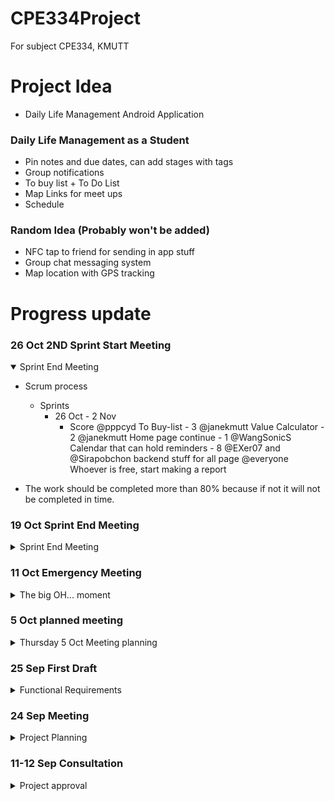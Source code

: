 # CPE334Project
For subject CPE334, KMUTT

# Project Idea
- Daily Life Management Android Application

### Daily Life Management as a Student
- Pin notes and due dates, can add stages with tags
- Group notifications
- To buy list + To Do List 
- Map Links for meet ups
- Schedule

### Random Idea (Probably won't be added)
- NFC tap to friend for sending in app stuff
- Group chat messaging system
- Map location with GPS tracking

# Progress update

### 26 Oct 2ND Sprint Start Meeting
<details open>
<summary>Sprint End Meeting</summary>

- Scrum process
    -  Sprints
        - 26 Oct - 2 Nov
            - Score
            @pppcyd To Buy-list - 3
            @janekmutt Value Calculator - 2
            @janekmutt Home page continue - 1
            @WangSonicS Calendar that can hold reminders - 8
            @EXer07 and @Sirapobchon backend stuff for all page
            @everyone Whoever is free, start making a report
    
- The work should be completed more than 80% because if not it will not be completed in time.

</details>

### 19 Oct Sprint End Meeting
<details>
<summary>Sprint End Meeting</summary>

- Scrum process
    -  Sprints
        - 6 Oct - 19 Oct
            - Login and Signup Page @EXer07 
                - Score 3 remaining 2 point
                - Need Link Page and Backend
            - To-Do List and To-Buy List @pppcyd
                - Score 1 remaining 2 point
                - To-Buy List and Backend
            - Home page @janekmutt
                - Score 2 remaining 1 point
                - Icon instead of picture
            - Connecting Page
                - Come from Home Page of Jane
                - Waiting for Jane to be done with Home page
                - Scoring 8
        - 26 Oct - 2 Nov
        - 3 Nov - 15 Nov
        - 17 Nov - 28 Nov
    - Requirement Calculation score
        - Home page - 3
            - Connecting Page (Continuation from Home Page)
        - Login and Signup Page - 5
        - To-Do List and To-Buy List - 3
        - Price and Value Calculation - 2
        - Calendar - 8
        - Notification - 5
    - Next sprint planning
        - Starting 26 Oct due to Midterm test

</details>

### 11 Oct Emergency Meeting
<details>
<summary>The big OH... moment</summary>

@Sirapobchon had discovered that flet(UI) could only be run as one file. 
<img src="reference/image.png" alt="OMG" width="20px">
No dividing into multiple .py files to run. 
Only import to be page run in the main.py file.
Meeting for letting everyone know that the files format will probably needed to be changes. 
<img src="reference/image-1.png" alt="fake-smile" width="20px">

- Need fixing
    - login.py
    - main.py
    - django
        - settings.py
        - urls.py
        - user app
            - models.py
            - views.py

</details>

### 5 Oct planned meeting
<details>
<summary>Thursday 5 Oct Meeting planning</summary>

- Main Function to be done
    - To do list 
    - To buy list 
        - Total price calculation
    - Notification
    - Calendar
        - With note 
    - Login and Signup page 
    - Price Budget Calculate
        - New idea

- New Functional Requirements:
    - Login and Signup Page:
        - Users should be able to create an account with a username and password.
        - Existing users should be able to log in securely.
        - There should be password recovery options (e.g., email verification, security questions).
        - User authentication should be secure and protect user data.
    - To-Do List and To-Buy List:
        - Users should be able to create, edit, and delete tasks.
        - Each task should have a title, description, due date, and priority.
        - Tasks should be organized by categories or projects.
        - Users should be able to mark tasks as completed.
        - There should be a way to filter and sort tasks (e.g., by due date or priority).
        - Users should receive notifications or reminders for upcoming tasks.
        - Users should be able to create a shopping list.
        - Each item on the list should have a name, quantity, and optional notes.
        - Users should be able to mark items as purchased or delete them.
        - There should be a way to categorize items (e.g., groceries, household items).
    - Price and Value Calculation:
        - Users should be able to input prices and quantities of items.
        - The application should calculate the total cost and provide a breakdown.
        - Users should be able to calculate the value of items (e.g., investments, assets).
        - There should be support for different currencies or units of measurement.
    - Calendar:
        - Users should be able to add events/appointments to the calendar.
        - Each event should have a title, date, time, location, and notes.
        - Users should be able to view their calendar by day, week, or month.
        - Calendar should support recurring events (e.g., weekly meetings).
        - Users should have the option to set reminders for calendar events.
    - Notification:
        - Users should receive notifications for various events (e.g., task deadlines, calendar events).
        - Notifications should support multiple platforms (e.g., mobile notifications, email notifications).
        - Users should have the option to customize notification preferences (e.g., sound, vibration).

- Scrum process
    - @pppcyd Scrum Master
    - 2 Week of Sprint Length
    - 4 Sprints
        - 6 Oct - 19 Oct
            - Login and Signup Page @EXer07
            - To-Do List and To-Buy List @pppcyd
            - Home page @janekmutt
        - 20 Oct - 2 Nov
        - 3 Nov - 15 Nov
        - 17 Nov - 28 Nov
    - Requirement Calculation score
         - Login and Signup Page - 5
         - To-Do List and To-Buy List - 3
         - Price and Value Calculation - 2
         - Calendar - 8
         - Notification - 5

- Theme template deciding
    - Font theme
        - SF Pro https://developer.apple.com/fonts/
    - Color theme
        - <img src="reference/theme.png" alt="reference theme" width="600" height="auto">
        - #86E3CE
        - #D6E6A5
        - #FFDD94
        - #FA897B
        - #CCABD8

</details>

### 25 Sep First Draft
<details>
<summary>Functional Requirements</summary>

Functional Requirements:

- User Registration and Profile:
    - Users can create accounts and log in.
    - Users can update their profiles.
- Dashboard:
    - Users see a home screen showing notes, due dates and notifications.
- Notes and Tasks:
    - Users can create, edit, and delete notes.
    - Tasks can be organised with stages and tags.
    - Tasks have priorities and deadlines.
    - There's a to-do list for tasks.
- Groups and Notifications:
    - Users can create and join groups.
    - Groups support announcements and notifications.
- Shopping List:
    - Users can create shopping lists.
    - Easy item management and reminders.
- Map Integration:
    - Users can share map links.
- Schedule and Calendar:
    - Users have a calendar for events.
    - Events support reminders.
- Settings and Security:
    - Users can customise app settings.
    - Ensure data security and privacy.
- Offline Mode:
    - App works offline with basic features.
- Data Backup and Sync:
    - Users can back up and sync data.
- Feedback and Support:
    - Users can provide feedback.
    - Include a help section.
- Documentation:
    - Provide a user manual.

</details>

### 24 Sep Meeting
<details>
<summary>Project Planning</summary>

- Project name
    - *INSERT COOL CATCHY NAME HERE*
    - LifeHack (Backup Name)
- Appication
    - Android compile
        - https://youtu.be/NA2R7zagNzM?si=B_tl8xjbMyA8Ls27
    - Flutter(Flet) (UI) - @Sirapobchon,@pppcyd,@janekmutt,@EXer07
        - Python Language
        - https://www.codesass.com/blog/articles/flet      
    - Django (Backend) - @Sirapobchon,@EXer07,@WangSonicS
        - https://devhub.in.th/blog/django-python
- UI Designing (Flet)
    - Notification
        - https://youtu.be/dhQ-zPErVgQ?si=KPA64J1p7gnu7JXC
    - To Do List
        - https://youtu.be/qRqxAUC_4oA?si=GD1teHgYMIzd__Xe
    - Learning Playlist
        - https://youtube.com/playlist?list=PLIYV27zh-hBEcu70pkUkdbwrJuKqdQ9tK&si=RCJESJDf4saLO4rm
- Github Progress update
    - Only me probably
    - For version keeping
    - Because "Coding"

</details>

### 11-12 Sep Consultation
<details>
<summary>Project approval</summary>

- Daily Life Management as a Student Project approval

</details>

